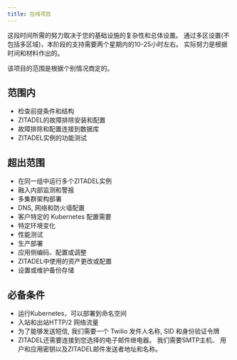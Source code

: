 ```yaml
---
title: 在线项目
---
```


这段时间所需的努力取决于您的基础设施的复杂性和总体设置。 通过多区设置(不包括多区域)，本阶段的支持需要两个星期内的10-25小时左右。 实际努力是根据时间和材料作出的。

该项目的范围是根据个别情况商定的。

## 范围内

- 检查前提条件和结构
- ZITADEL的故障排除安装和配置
- 故障排除和配置连接到数据库
- ZITADEL实例的功能测试

## 超出范围

- 在同一组中运行多个ZITADEL实例
- 融入内部监测和警报
- 多集群架构部署
- DNS, 网络和防火墙配置
- 客户特定的 Kubernetes 配置需要
- 特定环境变化
- 性能测试
- 生产部署
- 应用侧编码、配置或调整
- ZITADEL中使用的资产更改或配置
- 设置或维护备份存储

## 必备条件

- 运行Kubernetes，可以部署到命名空间
- 入站和出站HTTP/2 网络流量
- 为了能够发送短信, 我们需要一个 Twilio 发件人名称, SID 和身份验证令牌
- ZITADEL还需要连接到您选择的电子邮件继电器。 我们需要SMTP主机、 用户和应用密钥以及ZITADEL邮件发送者地址和名称。
